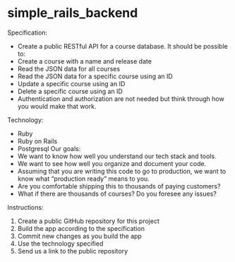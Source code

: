 # simple_rails_backend

Specification:
* Create a public RESTful API for a course database. It should be possible to:
* Create a course with a name and release date
* Read the JSON data for all courses
* Read the JSON data for a specific course using an ID
* Update a specific course using an ID
* Delete a specific course using an ID
* Authentication and authorization are not needed but think through how you would make
that work.

Technology:
* Ruby
* Ruby on Rails
* Postgresql
Our goals:
* We want to know how well you understand our tech stack and tools.
* We want to see how well you organize and document your code.
* Assuming that you are writing this code to go to production, we want to know what
“production ready” means to you.
* Are you comfortable shipping this to thousands of paying customers?
* What if there are thousands of courses? Do you foresee any issues?

Instructions:
1. Create a public GitHub repository for this project
2. Build the app according to the specification
3. Commit new changes as you build the app
4. Use the technology specified
5. Send us a link to the public repository
